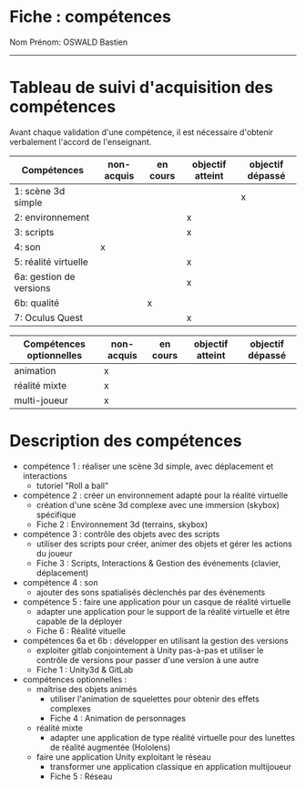 #  Fiche : compétences

Nom Prénom: OSWALD Bastien

---

# Tableau de suivi d'acquisition des compétences

Avant chaque validation d'une compétence, il est nécessaire d'obtenir verbalement l'accord de l'enseignant.

| Compétences              | non-acquis | en cours | objectif atteint | objectif dépassé |
|---                       |---         |---       |---               |---               |
| 1: scène 3d simple       |            |          |                  |         x         |
| 2: environnement         |            |          |       x           |                  |
| 3: scripts               |            |          |       x           |                  |
| 4: son                   |    x        |          |                  |                  |
| 5: réalité virtuelle     |            |          |        x          |                  |
| 6a: gestion de versions  |            |          |        x          |                  |
| 6b: qualité              |            |    x      |                  |                  |
| 7: Oculus Quest          |            |          |        x          |                  |


| Compétences optionnelles | non-acquis | en cours | objectif atteint | objectif dépassé |
|---                       |---         |---       |---               |---               |
| animation                |     x       |          |                  |                  |
| réalité mixte            |      x      |          |                  |                  |
| multi-joueur             |     x       |          |                  |                  |


# Description des compétences

* compétence 1 : réaliser une scène 3d simple, avec déplacement et interactions
   * tutoriel "Roll a ball"
* compétence 2 : créer un environnement adapté pour la réalité virtuelle
   * création d'une scène 3d complexe avec une immersion (skybox) spécifique
   * Fiche 2 : Environnement 3d (terrains, skybox)
* compétence 3 : contrôle des objets avec des scripts
   * utiliser des scripts pour créer, animer des objets et gérer les actions du joueur
   * Fiche 3 : Scripts, Interactions & Gestion des événements (clavier, déplacement)
* compétence 4 : son
   * ajouter des sons spatialisés déclenchés par des événements
* compétence 5 : faire une application pour un casque de réalité virtuelle
   * adapter une application pour le support de la réalité virtuelle et être capable de la déployer
   * Fiche 6 : Réalité vituelle
* compétences 6a et 6b : développer en utilisant la gestion des versions
   * exploiter gitlab conjointement à Unity pas-à-pas et utiliser le contrôle de versions pour passer d'une version à une autre
   * Fiche 1 : Unity3d & GitLab
* compétences optionnelles : 
   * maîtrise des objets animés
      * utiliser l'animation de squelettes pour obtenir des effets complexes
      * Fiche 4 : Animation de personnages
   * réalité mixte
      * adapter une application de type réalité virtuelle pour des lunettes de réalité augmentée (Hololens)
   * faire une application Unity exploitant le réseau
      * transformer une application classique en application multijoueur
      * Fiche 5 : Réseau 